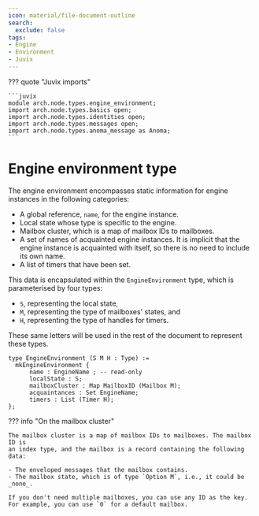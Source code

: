 ```yaml
---
icon: material/file-document-outline
search:
  exclude: false
tags:
- Engine
- Environment
- Juvix
---
```


??? quote "Juvix imports"

    ```juvix
    module arch.node.types.engine_environment;
    import arch.node.types.basics open;
    import arch.node.types.identities open;
    import arch.node.types.messages open;
    import arch.node.types.anoma_message as Anoma;
    ```

# Engine environment type

The engine environment encompasses static information for engine
instances in the following categories:

- A global reference, `name`, for the engine instance.
- Local state whose type is specific to the engine.
- Mailbox cluster, which is a map of mailbox IDs to mailboxes.
- A set of names of acquainted engine instances. It is implicit that the engine
  instance is acquainted with itself, so there is no need to include its own
  name.
- A list of timers that have been set.

This data is encapsulated within the `EngineEnvironment` type, which is
parameterised by four types:

- `S`, representing the local state,
- `M`, representing the type of mailboxes' states, and
- `H`, representing the type of handles for timers.

These same letters will be used in the rest of the document to represent these
types.

```juvix
type EngineEnvironment (S M H : Type) :=
  mkEngineEnvironment {
      name : EngineName ; -- read-only
      localState : S;
      mailboxCluster : Map MailboxID (Mailbox M);
      acquaintances : Set EngineName;
      timers : List (Timer H);
};
```

??? info "On the mailbox cluster"

    The mailbox cluster is a map of mailbox IDs to mailboxes. The mailbox ID is
    an index type, and the mailbox is a record containing the following data:

    - The enveloped messages that the mailbox contains.
    - The mailbox state, which is of type `Option M`, i.e., it could be
    _none_.

    If you don't need multiple mailboxes, you can use any ID as the key.
    For example, you can use `0` for a default mailbox.
